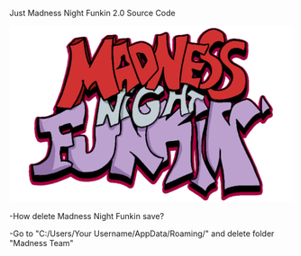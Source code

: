 Just Madness Night Funkin 2.0 Source Code

![](https://github.com/MerphiG/Madness-Night-Funkin-Source-Code/blob/main/assets/preload/images/titlelogo.png)

-How delete Madness Night Funkin save?

-Go to "C:/Users/Your Username/AppData/Roaming/" and delete folder "Madness Team"
